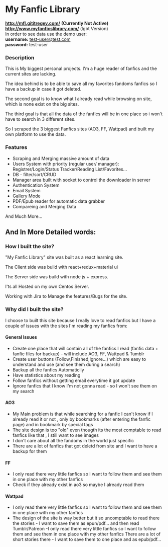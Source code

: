﻿# My Fanfic Library
**http://mfl.gititregev.com/** <b>(Currently Not Active)</b><br/>
**http://www.myfanficslibrary.com/** (lgbt Version) <br/>
In order to see data use the demo user:<br/>
**username:**  test-user@test.com<br/>
**password:**  test-user

### Description
This is My biggest personal projects. I'm a huge reader of fanfics and the current sites are lacking.

The idea behind is to be able to save all my favorites fandoms fanfics so I have a backup in case it got deleted.

The second goal is to know what I already read while browsing on site, which is none exist on the big sites.

The third goal is that all the data of the fanfics will be in one place so i won't have to search in 3 different sites.

So I scraped the 3 biggest Fanfics sites (AO3, FF, Wattpad) and built my own platform to use the data.

### Features
- Scraping and Merging massive amount of data
- Users System with priority (regular user/ manager): Registrer/Login/Status Tracker/Reading List/Favorites...
- DB - filter/sort/CRUD
- Manager area built with socket to control the downloader in server
- Authentication System
- Email System
- Gallery Mode
- PDF/Epub reader for automatic data grabber
- Compareing and Merging Data

And Much More...

## And In More Detailed words:

### How I built the site?
"My Fanfic Library" site was built as a react learning site.

The Client side was build with react+redux+material ui

The Server side was build with node js + express.

I'ts all Hosted on my own Centos Server.

Working with Jira to Manage the features/Bugs for the site.

### Why did I built the site?
I choose to built this site because I really love to read fanfics but I have a couple of issues with the sites I'm reading my fanfics from:

#### General Issues
- Create one place that will contain all of the fanfics I read (fanfic data + fanfic files for backup) - will include AO3, FF, Wattpad & Tumblr
- Create user buttons (Follow,Finished,Ignore...) which are easy to understand and use (and see them during a search)
- Backup all the fanfics Automaticlly
- Have statistics about my reading
- Follow fanfics without getting email everytime it got update
- Ignore fanfics that I know I'm not gonna read - so I won't see them on my search
#### AO3
- My Main problem is that while searching for a fanfic I can't know if I already read it or not , only by bookmarks (after entering the fanfic page) and in bookmark by special tags
- The site design is too "old" even thougth its the most comptable to read fanfics like that , I still want to see images
- I don't care about all the fandoms in the world just specific
- There are a lot of fanfics that got deletd from site and I want to have a backup for them
#### FF
- I only read there very little fanfics so I want to follow them and see them in one place with my other fanfics
- Check if they already exist in ao3 so maybe I already read them
#### Wattpad
- I only read there very little fanfics so I want to follow them and see them in one place with my other fanfics
- The design of the site is way better but it so uncomptable to read there the stories - I want to save them as epun/pdf... and then read
Tumblr/Patreon
-I only read there very little fanfics so I want to follow them and see them in one place with my other fanfics
There are a lot of short stories there - I want to save them to one place and as epub/pdf...
